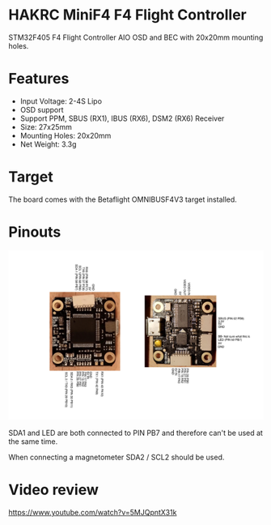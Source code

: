 # HAKRC MiniF4 F4 Flight Controller

STM32F405 F4 Flight Controller AIO OSD and BEC with 20x20mm mounting holes.

# Features

* Input Voltage: 2-4S Lipo
* OSD support
* Support PPM, SBUS (RX1), IBUS (RX6), DSM2 (RX6) Receiver
* Size: 27x25mm 
* Mounting Holes: 20x20mm
* Net Weight: 3.3g

# Target

The board comes with the Betaflight OMNIBUSF4V3 target installed. 

# Pinouts

![HAKRC MiniF4 F4 Flight Controller](./assets/images/HAKRC%20MiniF4.png)

SDA1 and LED are both connected to PIN PB7 and therefore can't be used at the same time.

When connecting a magnetometer SDA2 / SCL2 should be used. 


# Video review
https://www.youtube.com/watch?v=5MJQpntX31k
